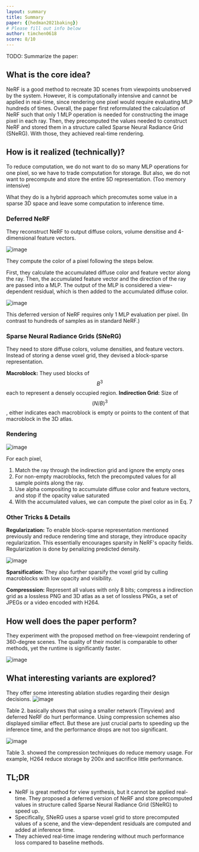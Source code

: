```yaml
---
layout: summary
title: Summary
paper: {{hedman2021baking}}
# Please fill out info below
author: timchen0618
score: 8/10
---
```


TODO: Summarize the paper:

## What is the core idea?
NeRF is a good method to recreate 3D scenes from viewpoints unobserved by the system. However, it is computationally intensive and cannot be applied in real-time, since rendering one pixel would require evaluating MLP hundreds of times. Overall, the paper first reformulated the calculation of NeRF such that only 1 MLP operation is needed for constructing the image pixel in each ray. Then, they precomputed the values needed to construct NeRF and stored them in a structure called Sparse Neural Radiance Grid (SNeRG). With those, they achieved real-time rendering.


## How is it realized (technically)?

To reduce computation, we do not want to do so many MLP operations for one pixel, so we have to trade computation for storage. 
But also, we do not want to precompute and store the entire 5D representation. (Too memory intensive)

What they do is a hybrid approach which precomutes some value in a sparse 3D space and leave some computation to inference time. 

### Deferred NeRF 
They reconstruct NeRF to output diffuse colors, volume densitise and 4-dimensional feature vectors. 

![image](https://user-images.githubusercontent.com/35536646/137429589-9c3df867-2e8f-4901-99a9-518cbfdfd33c.png)

They compute the color of a pixel following the steps below.

First, they calculate the accumulated diffuse color and feature vector along the ray. Then, the accumulated feature vector and the direction of the ray are passed into a MLP. The output of the MLP is considered a view-dependent residual, which is then added to the accumulated diffuse color.

![image](https://user-images.githubusercontent.com/35536646/137429557-43f72f38-2208-44d8-8009-1231e0852d16.png)

This deferred version of NeRF requires only 1 MLP evaluation per pixel. (In contrast to hundreds of samples as in standard NeRF.)


### Sparse Neural Radiance Grids (SNeRG)
They need to store diffuse colors, volume densities, and feature vectors. 
Instead of storing a dense voxel grid, they devised a block-sparse representation. 

**Macroblock:** They used blocks of $$B^3$$ each to represent a densely occupied region. 
**Indirection Grid:** Size of $$(N/B)^3$$, either indicates each macroblock is empty or points to the content of that macroblock in the 3D atlas.

### Rendering

![image](https://user-images.githubusercontent.com/35536646/137429651-083d3c62-f604-4828-a553-a07153f1e536.png)

For each pixel,

1. Match the ray through the indirection grid and ignore the empty ones
2. For non-empty macroblocks, fetch the precomputed values for all sample points along the ray.
3. Use alpha compositing to accumulate diffuse color and feature vectors, and stop if the opacity value saturated
4. With the accumulated values, we can compute the pixel color as in Eq. 7


### Other Tricks & Details
**Regularization:** To enable block-sparse representation mentioned previously and reduce rendering time and storage, they introduce opacity regularization. This essentially encourages sparsity in NeRF's opacity fields. Regularization is done by penalizing predicted density. 

![image](https://user-images.githubusercontent.com/35536646/137430839-8723c8ac-028c-4c82-876a-5de081fd1134.png)


**Sparsification:** They also further sparsify the voxel grid by culling macroblocks with low opacity and visibility.

**Compresssion:** Represent all values with only 8 bits; compress a indirection grid as a lossless PNG and 3D atlas as a set of lossless PNGs, a set of JPEGs or a video encoded with H264.

## How well does the paper perform?
They experiment with the proposed method on free-viewpoint rendering of 360-degree scenes. The quality of their model is comparable to other methods, yet the runtime is significantly faster. 

![image](https://user-images.githubusercontent.com/35536646/137431571-07e17268-7abf-4dc3-9c9e-6ef0e8822b25.png)


## What interesting variants are explored?
They offer some interesting ablation studies regarding their design decisions. 
![image](https://user-images.githubusercontent.com/35536646/137432718-fbeafe75-c180-4cc1-819a-79c97c8cb8a8.png)

Table 2. basically shows that using a smaller network (Tinyview) and deferred NeRF do hurt performance. Using compression schemes also displayed similiar effect. But these are just crucial parts to speeding up the inference time, and the performance drops are not too significant. 

![image](https://user-images.githubusercontent.com/35536646/137432701-f7490333-5054-4b70-937b-f18ed191e91c.png)

Table 3. showed the compression techniques do reduce memory usage. For example, H264 reduce storage by 200x and sacrifice little performance.


## TL;DR
- NeRF is great method for view synthesis, but it cannot be applied real-time. They proposed a deferred version of NeRF and store precomputed values in structure called Sparse Neural Radiance Grid (SNeRG) to speed up. 
- Specifically, SNeRG uses a sparse voxel grid to store precomputed values of a scene, and the view-dependent residuals are computed and added at inference time. 
- They achieved real-time image rendering without much performance loss compared to baseline methods.


